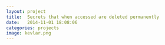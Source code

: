 ```yaml
---
layout: project
title:  Secrets that when accessed are deleted permanently
date:   2014-11-01 18:08:06
categories: projects
image: kevlar.png
---
```

